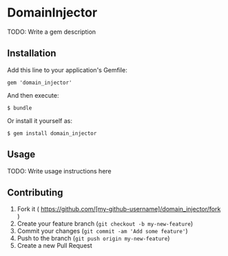 # DomainInjector

TODO: Write a gem description

## Installation

Add this line to your application's Gemfile:

    gem 'domain_injector'

And then execute:

    $ bundle

Or install it yourself as:

    $ gem install domain_injector

## Usage

TODO: Write usage instructions here

## Contributing

1. Fork it ( https://github.com/[my-github-username]/domain_injector/fork )
2. Create your feature branch (`git checkout -b my-new-feature`)
3. Commit your changes (`git commit -am 'Add some feature'`)
4. Push to the branch (`git push origin my-new-feature`)
5. Create a new Pull Request
